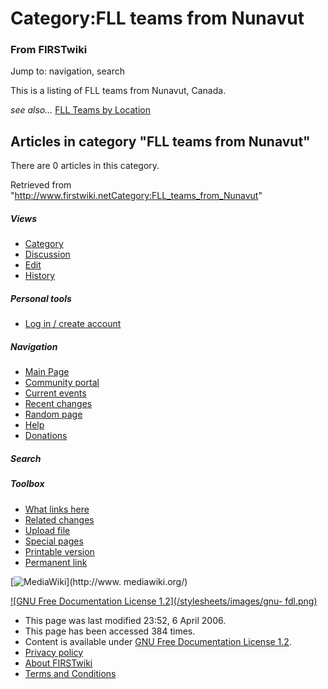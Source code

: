 # Category:FLL teams from Nunavut

### From FIRSTwiki

Jump to: navigation, search

This is a listing of FLL teams from Nunavut, Canada.

_see also..._ [FLL Teams by Location](FLL_Teams_by_Location "FLL
Teams by Location" )

  

## Articles in category "FLL teams from Nunavut"

There are 0 articles in this category.

Retrieved from
"<http://www.firstwiki.netCategory:FLL_teams_from_Nunavut>"

##### Views

  * [Category](Category:FLL_teams_from_Nunavut)
  * [Discussion](/index.php?title=Category_talk:FLL_teams_from_Nunavut&action=edit)
  * [Edit](/index.php?title=Category:FLL_teams_from_Nunavut&action=edit)
  * [History](/index.php?title=Category:FLL_teams_from_Nunavut&action=history)

##### Personal tools

  * [Log in / create account](/index.php?title=Special:Userlogin&returnto=Category:FLL_teams_from_Nunavut)

[](Main_Page "Main Page" )

##### Navigation

  * [Main Page](Main_Page)
  * [Community portal](FIRSTwiki:Community_portal)
  * [Current events](Current_events)
  * [Recent changes](Special:Recentchanges)
  * [Random page](Special:Random)
  * [Help](Help:Contents)
  * [Donations](FIRSTwiki:Site_support)

##### Search



##### Toolbox

  * [What links here](Special:Whatlinkshere/Category:FLL_teams_from_Nunavut)
  * [Related changes](Special:Recentchangeslinked/Category:FLL_teams_from_Nunavut)
  * [Upload file](Special:Upload)
  * [Special pages](Special:Specialpages)
  * [Printable version](/index.php?title=Category:FLL_teams_from_Nunavut&printable=yes)
  * [Permanent link](/index.php?title=Category:FLL_teams_from_Nunavut&oldid=46090)

[![MediaWiki](/skins/common/images/poweredby_mediawiki_88x31.png)](http://www.
mediawiki.org/)

[![GNU Free Documentation License 1.2](/stylesheets/images/gnu-
fdl.png)](http://www.gnu.org/copyleft/fdl.html)

  * This page was last modified 23:52, 6 April 2006.
  * This page has been accessed 384 times.
  * Content is available under [GNU Free Documentation License 1.2](http://www.gnu.org/copyleft/fdl.html "http://www.gnu.org/copyleft/fdl.html" ).
  * [Privacy policy](FIRSTwiki:Privacy_policy "FIRSTwiki:Privacy policy" )
  * [About FIRSTwiki](FIRSTwiki:About "FIRSTwiki:About" )
  * [Terms and Conditions](FIRSTwiki:Terms_and_conditions "FIRSTwiki:Terms and conditions" )

